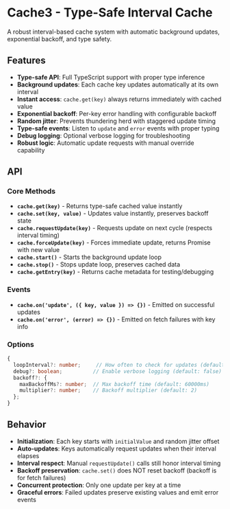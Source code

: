 # Cache3 - Type-Safe Interval Cache

A robust interval-based cache system with automatic background updates, exponential backoff, and type safety.

## Features

- **Type-safe API**: Full TypeScript support with proper type inference
- **Background updates**: Each cache key updates automatically at its own interval  
- **Instant access**: `cache.get(key)` always returns immediately with cached value
- **Exponential backoff**: Per-key error handling with configurable backoff
- **Random jitter**: Prevents thundering herd with staggered update timing
- **Type-safe events**: Listen to `update` and `error` events with proper typing
- **Debug logging**: Optional verbose logging for troubleshooting
- **Robust logic**: Automatic update requests with manual override capability

## API

### Core Methods

- **`cache.get(key)`** - Returns type-safe cached value instantly
- **`cache.set(key, value)`** - Updates value instantly, preserves backoff state  
- **`cache.requestUpdate(key)`** - Requests update on next cycle (respects interval timing)
- **`cache.forceUpdate(key)`** - Forces immediate update, returns Promise with new value
- **`cache.start()`** - Starts the background update loop
- **`cache.stop()`** - Stops update loop, preserves cached data
- **`cache.getEntry(key)`** - Returns cache metadata for testing/debugging

### Events

- **`cache.on('update', ({ key, value }) => {})`** - Emitted on successful updates
- **`cache.on('error', (error) => {})`** - Emitted on fetch failures with key info

### Options

```typescript
{
  loopInterval?: number;     // How often to check for updates (default: 1000ms)
  debug?: boolean;          // Enable verbose logging (default: false)
  backoff?: {
    maxBackoffMs?: number;  // Max backoff time (default: 60000ms)
    multiplier?: number;    // Backoff multiplier (default: 2)
  };
}
```

## Behavior

- **Initialization**: Each key starts with `initialValue` and random jitter offset
- **Auto-updates**: Keys automatically request updates when their interval elapses
- **Interval respect**: Manual `requestUpdate()` calls still honor interval timing
- **Backoff preservation**: `cache.set()` does NOT reset backoff (backoff is for fetch failures)
- **Concurrent protection**: Only one update per key at a time
- **Graceful errors**: Failed updates preserve existing values and emit error events

